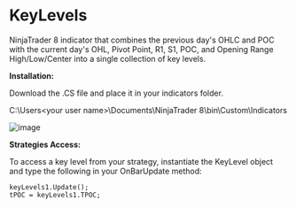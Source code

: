 # KeyLevels
NinjaTrader 8 indicator that combines the previous day's OHLC and POC with the current day's OHL, Pivot Point, R1, S1, POC, and Opening Range High/Low/Center into a single collection of key levels.

**Installation:**

Download the .CS file and place it in your indicators folder.

C:\Users\<your user name>\Documents\NinjaTrader 8\bin\Custom\Indicators

![image](https://github.com/user-attachments/assets/378b6630-ff5c-4d0e-ae12-a72d363854dc)

**Strategies Access:**

To access a key level from your strategy, instantiate the KeyLevel object and type the following in your OnBarUpdate method:

```
keyLevels1.Update();
tPOC = keyLevels1.TPOC;
```
